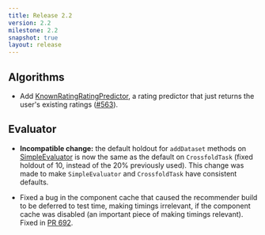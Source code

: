 ```yaml
---
title: Release 2.2
version: 2.2
milestone: 2.2
snapshot: true
layout: release
---
```


## Algorithms

[KnownRatingRatingPredictor]: http://lenskit.org/master/apidocs/org/grouplens/lenskit/predict/KnownRatingRatingPredictor.html

- Add [KnownRatingRatingPredictor][], a rating predictor that just returns the
  user's existing ratings
  ([#563](https://github.com/lenskit/lenskit/issues/563)).

## Evaluator

[SimpleEvaluator]: /apidocs/org/grouplens/lenskit/eval/traintest/SimpleEvaluator.html

-   **Incompatible change:** the default holdout for `addDataset` methods on
    [SimpleEvaluator][] is now the same as the default on `CrossfoldTask`
    (fixed holdout of 10, instead of the 20% previously used).  This change was
    made to make `SimpleEvaluator` and `CrossfoldTask` have consistent
    defaults.

-   Fixed a bug in the component cache that caused the recommender build to be
    deferred to test time, making timings irrelevant, if the component cache
    was disabled (an important piece of making timings relevant).  Fixed in [PR
    692](https://github.com/lenskit/lenskit/pull/629).
